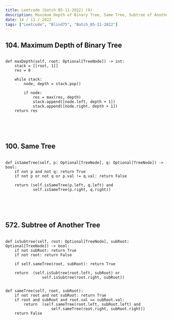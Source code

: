```yaml
---
title: Leetcode (batch 05-11-2022) (9)
description: Maximum Depth of Binary Tree, Same Tree, Subtree of Another Tree
date: 14 / 11 / 2022
tags: ["Leetcode", "Blind75", "Batch_05-11-2022"]
---
```


<h2>104. Maximum Depth of Binary Tree</h2>

<pre><code class="language-python">
def maxDepth(self, root: Optional[TreeNode]) -> int:
    stack = [[root, 1]]
    res = 0

    while stack:
        node, depth = stack.pop()

        if node:
            res = max(res, depth)
            stack.append([node.left, depth + 1])
            stack.append([node.right, depth + 1])
    return res

</code></pre>
<br/>
<br/>

<h2>100. Same Tree</h2>

<pre><code class="language-python">
def isSameTree(self, p: Optional[TreeNode], q: Optional[TreeNode]) -> bool:
    if not p and not q: return True
    if not p or not q or p.val != q.val: return False

    return (self.isSameTree(p.left, q.left) and
            self.isSameTree(p.right, q.right))

</code></pre>
<br/>
<br/>

<h2>572. Subtree of Another Tree</h2>

<pre><code class="language-python">
def isSubtree(self, root: Optional[TreeNode], subRoot: Optional[TreeNode]) -> bool:
    if not subRoot: return True
    if not root: return False

    if self.sameTree(root, subRoot): return True

    return  (self.isSubtree(root.left, subRoot) or
                self.isSubtree(root.right, subRoot))


def sameTree(self, root, subRoot):
    if not root and not subRoot: return True
    if root and subRoot and root.val == subRoot.val:
        return  (self.sameTree(root.left, subRoot.left) and
                    self.sameTree(root.right, subRoot.right))
    return False
    
</code></pre>
<br/>
<br/>
